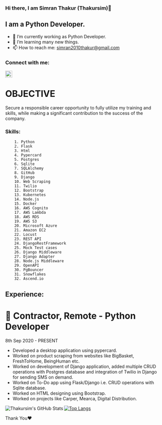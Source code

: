 ### Hi there, I am Simran Thakur (Thakursim)👋
 
## I am a Python Developer. 

- 🔭 I’m currently working as Python Developer. 
- 🌱 I’m learning many new things.
- 📫 How to reach me: simran2010thakur@gmail.com

### Connect with me:

[<img align="left" alt="codeSTACKr | LinkedIn" width="22px" src="https://cdn.jsdelivr.net/npm/simple-icons@v3/icons/linkedin.svg" />](https://www.linkedin.com/in/simran-thakur-b260031b2/)


<br />

# OBJECTIVE
Secure a responsible career opportunity to fully utilize my training and skills, while making a significant contribution to the success of the company.


### Skills:

        1. Python
        2. Flask
        3. Html
        4. Pypercard
        5. Postgres
        6. Sqlite
        7. SQLAlchemy
        8. GitHub
        9. Django
        10. Web Scraping
        11. Twilio
        12. Bootstrap
        13. Kubernetes
        14. Node.js
        15. Docker
        16. AWS Cognito
        17. AWS Lambda
        18. AWS RDS
        19. AWS S3
        20. Microsoft Azure
        21. Amazon EC2
        22. Locust
        23. REST API
        24. DjangoRestFramework
        25. Mock Test cases
        26. Django Middleware
        27. Django Adapter
        28. Node.js Middleware
        29. OpenAPI
        30. PgBouncer
        31. Snowflakes
        32. Ascend.io
        

## Experience:
# 🏢  Contractor,  Remote - Python Developer
8th Sep 2020 - PRESENT
-  Developed a desktop application using pypercard.
-  Worked on product scraping from websites like BigBasket, FreshToHome, BeingHuman etc.
-  Worked on development of Django application, added multiple CRUD operations with Postgres database and integration of Twilio in Django for sending SMS on demand. 
-  Worked on To-Do app using Flask/Django i.e. CRUD operations with Sqlite database.
-  Worked on HTML designing using Bootstrap.
-  Worked on projects like Carper, Mearca, Digital Distribution.
 
<!-- ## EDUCATION
- Shri Shikshayatan College, Kolkata -B.com(H)
2016 - 2019
60%
- Balika Siksha Sadan, Kolkata - Higher Secondary
2014 -2016
78%
- Gyan Bharati Vidyalaya, Kolkata - Madhyamik
2000-2014
78%          -->

<img align="left" alt="Thakursim's GitHub Stats" src="https://github-readme-stats.codestackr.vercel.app/api?username=Thakursim&show_icons=true&hide_border=true" />

[![Top Langs](https://github-readme-stats.vercel.app/api/top-langs/?username=Thakursim)](https://github.com/anuraghazra/github-readme-stats)

Thank You❤ 






